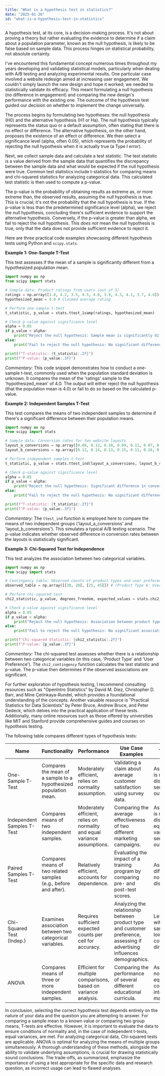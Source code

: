 ```yaml
---
title: "What is a hypothesis test in statistics?"
date: "2025-01-26"
id: "what-is-a-hypothesis-test-in-statistics"
---
```


A hypothesis test, at its core, is a decision-making process. It's not about proving a theory but rather evaluating the evidence to determine if a claim about a population parameter, known as the null hypothesis, is likely to be false based on sample data. This process hinges on statistical probability, not absolute certainty.

I've encountered this fundamental concept numerous times throughout my years developing and validating statistical models, particularly when dealing with A/B testing and analyzing experimental results. One particular case involved a website redesign aimed at increasing user engagement. We couldn't simply launch the new design and hope it worked; we needed to statistically validate its efficacy. This meant formulating a null hypothesis (no difference in engagement) and comparing the new design's performance with the existing one. The outcome of the hypothesis test guided our decision on whether to implement the change universally.

The process begins by formulating two hypotheses: the null hypothesis (H0) and the alternative hypothesis (H1 or Ha). The null hypothesis typically represents the status quo or a default assumption, often stating that there is no effect or difference. The alternative hypothesis, on the other hand, proposes the existence of an effect or difference. We then select a significance level (alpha, often 0.05), which represents the probability of rejecting the null hypothesis when it is actually true (a Type I error).

Next, we collect sample data and calculate a test statistic. The test statistic is a value derived from the sample data that quantifies the discrepancy between the sample data and what would be expected if the null hypothesis were true. Common test statistics include t-statistics for comparing means and chi-squared statistics for analyzing categorical data. This calculated test statistic is then used to compute a p-value.

The p-value is the probability of obtaining results as extreme as, or more extreme than, the observed results, assuming the null hypothesis is true. This is crucial; it's not the probability that the null hypothesis is true. If the p-value is less than the predetermined significance level (alpha), we reject the null hypothesis, concluding there's sufficient evidence to support the alternative hypothesis. Conversely, if the p-value is greater than alpha, we fail to reject the null hypothesis. This *does not* mean the null hypothesis is true, only that the data does not provide sufficient evidence to reject it.

Here are three practical code examples showcasing different hypothesis tests using Python and `scipy.stats`.

**Example 1: One-Sample T-Test**

This test assesses if the mean of a sample is significantly different from a hypothesized population mean.

```python
import numpy as np
from scipy import stats

# Sample data: Product ratings from users (out of 5)
ratings = np.array([3.8, 4.2, 3.5, 4.5, 4.0, 3.9, 4.3, 4.1, 3.7, 4.4])
hypothesized_mean = 4.0 # Claimed average rating

# Perform one-sample t-test
t_statistic, p_value = stats.ttest_1samp(ratings, hypothesized_mean)

# Check p-value against significance level
alpha = 0.05
if p_value < alpha:
    print("Reject the null hypothesis: Sample mean is significantly different from the hypothesized mean.")
else:
    print("Fail to reject the null hypothesis: No significant difference observed.")

print(f"T-statistic: {t_statistic:.2f}")
print(f"P-value: {p_value:.3f}")

```

*Commentary:* This code snippet demonstrates how to conduct a one-sample t-test, commonly used when the population standard deviation is unknown. It compares the mean of the 'ratings' sample to the 'hypothesized_mean' of 4.0. The output will either reject the null hypothesis (that the population mean is 4.0) or fail to do so based on the calculated p-value.

**Example 2: Independent Samples T-Test**

This test compares the means of two independent samples to determine if there's a significant difference between their population means.

```python
import numpy as np
from scipy import stats

# Sample data: Conversion rates for two website layouts
layout_a_conversions = np.array([0.08, 0.12, 0.10, 0.09, 0.11, 0.07, 0.13, 0.10])
layout_b_conversions = np.array([0.12, 0.14, 0.13, 0.15, 0.11, 0.16, 0.13, 0.14])

# Perform independent samples t-test
t_statistic, p_value = stats.ttest_ind(layout_a_conversions, layout_b_conversions)

# Check p-value against significance level
alpha = 0.05
if p_value < alpha:
    print("Reject the null hypothesis: Significant difference in conversion rates between layouts.")
else:
    print("Fail to reject the null hypothesis: No significant difference observed.")

print(f"T-statistic: {t_statistic:.2f}")
print(f"P-value: {p_value:.3f}")

```

*Commentary:* The `ttest_ind` function is employed here to compare the means of two independent groups ('layout_a_conversions' and 'layout_b_conversions'). This simulates a typical A/B testing scenario. The p-value indicates whether observed difference in conversion rates between the layouts is statistically significant.

**Example 3: Chi-Squared Test for Independence**

This test analyzes the association between two categorical variables.

```python
import numpy as np
from scipy import stats

# Contingency table: Observed counts of product types and user preferences
observed_table = np.array([[30, 20], [25, 45]]) # (Product Type A: User Pref X, User Pref Y), (Product Type B: User Pref X, User Pref Y)

# Perform chi-squared test
chi2_statistic, p_value, degrees_freedom, expected_values = stats.chi2_contingency(observed_table)

# Check p-value against significance level
alpha = 0.05
if p_value < alpha:
    print("Reject the null hypothesis: Association between product type and user preference is significant.")
else:
    print("Fail to reject the null hypothesis: No significant association observed.")

print(f"Chi-squared Statistic: {chi2_statistic:.2f}")
print(f"P-value: {p_value:.3f}")

```

*Commentary:* The chi-squared test assesses whether there is a relationship between two categorical variables (in this case, 'Product Type' and 'User Preference'). The `chi2_contingency` function calculates the test statistic and p-value. The p-value then determines if the observed associations are significant.

For further exploration of hypothesis testing, I recommend consulting resources such as "OpenIntro Statistics" by David M. Diez, Christopher D. Barr, and Mine Çetinkaya-Rundel, which provides a foundational understanding of the concepts. Another valuable resource is "Practical Statistics for Data Scientists" by Peter Bruce, Andrew Bruce, and Peter Gedeck, which delves into the practical application of these tests. Additionally, many online resources such as those offered by universities like MIT and Stanford provide comprehensive guides and courses on hypothesis testing.

The following table compares different types of hypothesis tests:

| Name                       | Functionality                                                                   | Performance                                  | Use Case Examples                                                                                                | Trade-offs                                                                    |
|----------------------------|-------------------------------------------------------------------------------|------------------------------------------------|-------------------------------------------------------------------------------------------------------------------|---------------------------------------------------------------------------------|
| One-Sample T-Test          | Compares the mean of a sample to a hypothesized population mean.                | Moderately efficient, relies on normality assumption.     | Validating a claim about average customer satisfaction using survey data.                            | Assumes data is normally distributed; sensitive to outliers.                  |
| Independent Samples T-Test| Compares means of two independent samples.                                     | Moderately efficient, relies on normality and equal variance assumptions.     | Comparing the average effectiveness of two different marketing campaigns.                                       | Assumes data is normally distributed with equal variances; sensitive to outliers.   |
| Paired Samples T-Test      | Compares means of two related samples (e.g., before and after).                   | Relatively efficient, accounts for dependence.      | Evaluating the impact of a training program by comparing pre- and post-test scores.                             | Assumes differences are normally distributed.                                     |
| Chi-Squared Test (Indep.)  | Examines association between two categorical variables.                         | Requires sufficient expected counts per cell for accuracy. | Analyzing the relationship between product type and customer preference, assessing if advertising influences demographics. | Less effective with small sample sizes or low expected counts; no directionality. |
| ANOVA                      | Compares means of three or more independent samples.                             | Efficient for multiple comparisons, based on variance analysis. | Comparing the performance of several different educational curricula. | Assumes normality and equal variance; computationally intensive with many groups.       |

In conclusion, selecting the correct hypothesis test depends entirely on the nature of your data and the question you are attempting to answer. For comparing a sample mean to a known value or comparing two group means, T-tests are effective. However, it is important to evaluate the data to ensure conditions of normality and, in the case of independent t-tests, equal variances, are met. For analyzing categorical data, Chi-squared tests are applicable. ANOVA is optimal for analyzing the means of multiple groups simultaneously. A thorough understanding of these methods, alongside the ability to validate underlying assumptions, is crucial for drawing statistically sound conclusions. The trade-offs, as summarized, emphasize the importance of using a test appropriate for the specific data and research question, as incorrect usage can lead to flawed analyses.
